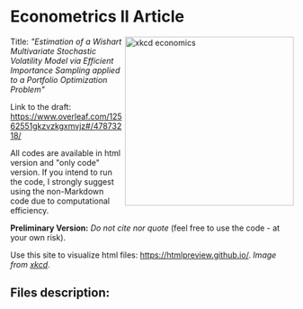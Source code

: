 # Econometrics II Article

<p align = "left">
    <img src="https://what-if.xkcd.com/imgs/a/111/summon.png" alt="xkcd economics" width="300" align = "right">
</p>

Title: _"Estimation of a Wishart Multivariate Stochastic Volatility Model via Efficient Importance Sampling applied to a Portfolio Optimization Problem"_

Link to the draft: https://www.overleaf.com/12562551gkzvzkgxmvjz#/47873218/

All codes are available in html version and "only code" version. If you intend to run the code, I strongly suggest using the non-Markdown code due to computational efficiency.

**Preliminary Version:** _Do not cite nor quote_ (feel free to use the code - at your own risk).

Use this site to visualize html files: https://htmlpreview.github.io/. _Image from [xkcd](https://what-if.xkcd.com/imgs/a/22/pennies_oops.png)_.


## Files description:
